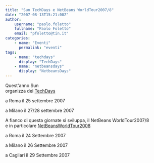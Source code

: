 ```yaml
---
title: "Sun TechDays e NetBeans WorldTour2007/8"
date: "2007-08-13T15:21:00Z"
author:
    username: "paolo.foletto"
    fullname: "Paolo Foletto"
    email: "pfoletto@tin.it"
categories:
    - name: "Eventi"
      permalink: "eventi"
tags:
    - name: "techdays"
      display: "TechDays"
    - name: "netbeansdays"
      display: "NetbeansDays"
---
```


Quest'anno Sun\
organizza dei [TechDays](http://developers.sun.com/events/techdays/)

a Roma il 25 settembre 2007

a Milano il 27/28 settembre 2007

A fianco di questa giornate si sviluppa, il NetBeans WorldTour2007/8\
e in particolare
[NetBeansWorldTour2008](http://wiki.netbeans.org/wiki/view/NetBeansWorldTour2008)

a Roma il 24 Settembre 2007

a Milano il 26 Settembre 2007

a Cagliari il 29 Settembre 2007
